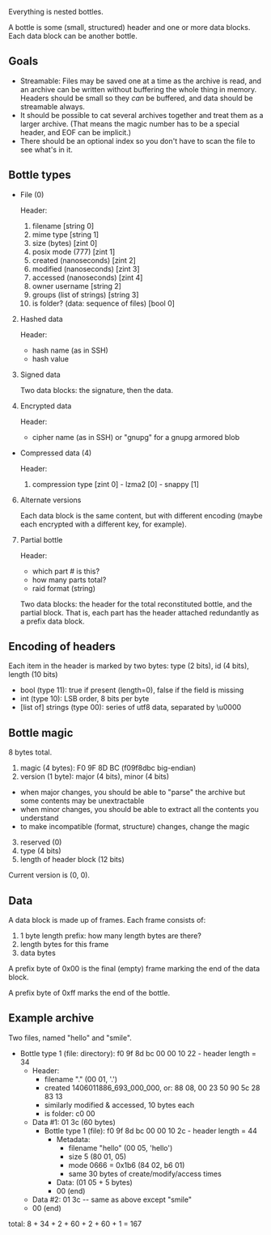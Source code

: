 
Everything is nested bottles.

A bottle is some (small, structured) header and one or more data blocks. Each data block can be another bottle.

## Goals

- Streamable: Files may be saved one at a time as the archive is read, and an archive can be written without buffering the whole thing in memory. Headers should be small so they *can* be buffered, and data should be streamable always.
- It should be possible to cat several archives together and treat them as a larger archive. (That means the magic number has to be a special header, and EOF can be implicit.)
- There should be an optional index so you don't have to scan the file to see what's in it.

## Bottle types

- File (0)

    Header:
    1. filename [string 0]
    2. mime type [string 1]
    3. size (bytes) [zint 0]
    4. posix mode (777) [zint 1]
    5. created (nanoseconds) [zint 2]
    6. modified (nanoseconds) [zint 3]
    7. accessed (nanoseconds) [zint 4]
    8. owner username [string 2]
    9. groups (list of strings) [string 3]
    10. is folder? (data: sequence of files) [bool 0]

2. Hashed data

    Header:
    - hash name (as in SSH)
    - hash value

3. Signed data

    Two data blocks: the signature, then the data.

4. Encrypted data

    Header:
    - cipher name (as in SSH) or "gnupg" for a gnupg armored blob

- Compressed data (4)

    Header:
    1. compression type [zint 0]
      - lzma2 [0]
      - snappy [1]

6. Alternate versions

    Each data block is the same content, but with different encoding (maybe each encrypted with a different key, for example).

7. Partial bottle

    Header:
    - which part # is this?
    - how many parts total?
    - raid format (string)

    Two data blocks: the header for the total reconstituted bottle, and the partial block. That is, each part has the header attached redundantly as a prefix data block.

## Encoding of headers

Each item in the header is marked by two bytes: type (2 bits), id (4 bits), length (10 bits)

- bool (type 11): true if present (length=0), false if the field is missing
- int (type 10): LSB order, 8 bits per byte
- [list of] strings (type 00): series of utf8 data, separated by \u0000

## Bottle magic

8 bytes total.

1. magic (4 bytes): F0 9F 8D BC (f09f8dbc big-endian)
2. version (1 byte): major (4 bits), minor (4 bits)
  - when major changes, you should be able to "parse" the archive but some contents may be unextractable
  - when minor changes, you should be able to extract all the contents you understand
  - to make incompatible (format, structure) changes, change the magic
3. reserved (0)
4. type (4 bits)
5. length of header block (12 bits)

Current version is (0, 0).

## Data

A data block is made up of frames. Each frame consists of:
1. 1 byte length prefix: how many length bytes are there?
2. length bytes for this frame
3. data bytes

A prefix byte of 0x00 is the final (empty) frame marking the end of the data block.

A prefix byte of 0xff marks the end of the bottle.


## Example archive

Two files, named "hello" and "smile".

- Bottle type 1 (file: directory): f0 9f 8d bc 00 00 10 22 - header length = 34
  - Header:
    - filename "." (00 01, '.')
    - created 1406011886_693_000_000, or: 88 08, 00 23 50 90 5c 28 83 13
    - similarly modified & accessed, 10 bytes each
    - is folder: c0 00
  - Data #1: 01 3c (60 bytes)
    - Bottle type 1 (file): f0 9f 8d bc 00 00 10 2c - header length = 44
      - Metadata:
        - filename "hello" (00 05, 'hello')
        - size 5 (80 01, 05)
        - mode 0666 = 0x1b6 (84 02, b6 01)
        - same 30 bytes of create/modify/access times
      - Data: (01 05 + 5 bytes)
      - 00 (end)
  - Data #2: 01 3c -- same as above except "smile"
  - 00 (end)

total: 8 + 34 + 2 + 60 + 2 + 60 + 1 = 167
